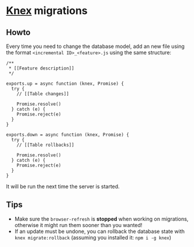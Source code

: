 # [Knex](http://knexjs.org) migrations

## Howto

Every time you need to change the database model, add an new file using the format `<incremental ID>_<feature>.js` using the same structure:

```
/**
 * [[Feature description]]
 */

exports.up = async function (knex, Promise) {
  try {
    // [[Table changes]]
    
    Promise.resolve()
  } catch (e) {
    Promise.reject(e)
  }
}

exports.down = async function (knex, Promise) {
  try {
    // [[Table rollbacks]]
    
    Promise.resolve()
  } catch (e) {
    Promise.reject(e)
  }
}
```

It will be run the next time the server is started.

## Tips

* Make sure the `browser-refresh` is **stopped** when working on migrations, otherwise it might run them sooner than you wanted!
* If an update must be undone, you can rollback the database state with `knex migrate:rollback` (assuming you installed it: `npm i -g knex`)
